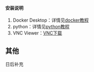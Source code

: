 #### 安装说明

1.  Docker Desktop：详情见[docker教程](https://www.runoob.com/docker/docker-tutorial.html)
2.  python：详情见[python教程](https://www.runoob.com/python3/python3-tutorial.html)
3.  VNC Viewer：[VNC下载](https://www.realvnc.com/en/connect/download/viewer/)

## 其他 
日后补充